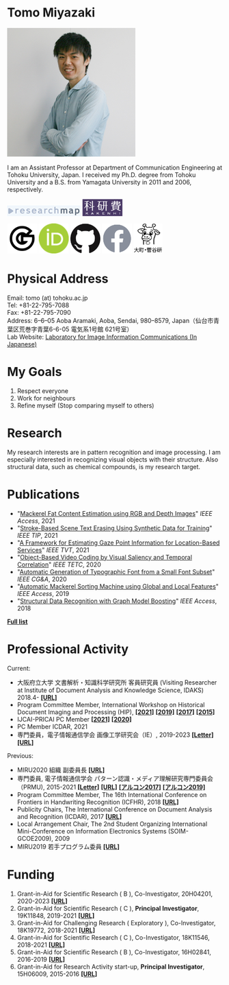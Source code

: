 # **Tomo Miyazaki**

<img src="./imgs/miyazaki.jpg" width=300 height=300 alt="Tomo Miyazaki">

I am an Assistant Professor at Department of Communication Engineering at Tohoku University, Japan. I received my Ph.D. degree from Tohoku University and a B.S. from Yamagata University in 2011 and 2006, respectively.

<a href="https://researchmap.jp/tomo_miyazaki"><img src="./imgs/researchmap.gif"></a>
<a href="https://nrid.nii.ac.jp/nrid/1000010755101/"><img src="./imgs/whiteKAKENHIlogoS_jp.jpg" height=40></a>

<a href="https://scholar.google.co.jp/citations?user=Utjz8l8AAAAJ&hl=ja"><img src="./imgs/google_96px.png" height=70></a>
<a href="https://orcid.org/0000-0001-5205-0542"><img src="./imgs/ORCIDiD_icon64x64.png" height=70></a>
<a href="https://github.com/tomomiyazaki"><img src="./imgs/GitHub-Mark-120px-plus.png" height=70></a>
<a href="https://www.facebook.com/tomo.miyazaki.16"><img src="./imgs/f_logo_RGB-Grey_58.png" height=70></a>
<a href="http://www.iic.ecei.tohoku.ac.jp/index.html"><img src="./imgs/iiclab-dark.png" height=70></a>


# Physical Address
Email: tomo (at) tohoku.ac.jp  
Tel: +81-22-795-7088  
Fax: +81-22-795-7090  
Address: 6–6–05 Aoba Aramaki, Aoba, Sendai, 980–8579, Japan（仙台市青葉区荒巻字青葉6-6-05 電気系1号館 621号室）  
Lab Website: [Laboratory for Image Information Communications (In Japanese)](http://www.iic.ecei.tohoku.ac.jp/index.html)



# My Goals
1. Respect everyone
1. Work for neighbours
1. Refine myself (Stop comparing myself to others)


# Research
My research interests are in pattern recognition and image processing.
I am especially interested in recognizing visual objects with their structure.
Also structural data, such as chemical compounds, is my research target.


# Publications
- "[Mackerel Fat Content Estimation using RGB and Depth Images](https://doi.org/10.1109/ACCESS.2021.3134260)"  *IEEE Access*, 2021
- "[Stroke-Based Scene Text Erasing Using Synthetic Data for Training](https://doi.org/10.1109/TIP.2021.3125260)"  *IEEE TIP*, 2021
- "[A Framework for Estimating Gaze Point Information for Location-Based Services](https://doi.org/10.1109/TVT.2021.3101932)" *IEEE TVT*, 2021
- "[Object-Based Video Coding by Visual Saliency and Temporal Correlation](https://doi.org/10.1109/TETC.2017.2695640)"  *IEEE TETC*, 2020
- "[Automatic Generation of Typographic Font from a Small Font Subset](https://doi.org/10.1109/MCG.2019.2931431)" *IEEE CG&A*, 2020
- "[Automatic Mackerel Sorting Machine using Global and Local Features](https://doi.org/10.1109/ACCESS.2019.2917554)" *IEEE Access*, 2019
- "[Structural Data Recognition with Graph Model Boosting](https://doi.org/10.1109/ACCESS.2018.2876860)"  *IEEE Access*, 2018

[**Full list**](./publications.html)



# Professional Activity
Current:
- 大阪府立大学 文書解析・知識科学研究所 客員研究員 (Visiting Researcher at Institute of Document Analysis and Knowledge Science, IDAKS) 2018.4- [**[URL]**](https://www.osakafu-u.ac.jp/academics/orp/21c/idaks/)
- Program Committee Member, International Workshop on Historical Document Imaging and Processing (HIP),
[**[2021]**](https://blog.sbb.berlin/hip2021/#people)
[**[2019]**](https://www.primaresearch.org/hip2019/people)
[**[2017]**](http://events.unifr.ch/hip2017/people/)
[**[2015]**](http://hip2015.irisa.fr/people/)
- IJCAI-PRICAI PC Member [**[2021]**](https://ijcai-21.org/program-committee-members/) [**[2020]**](https://ijcai20.org/pc_members/)
- PC Member ICDAR, 2021
- 専門委員，電子情報通信学会 画像工学研究会（IE）, 2019-2023
[**[Letter]**](./imgs/Letter_IE.pdf)
[**[URL]**](https://www.ieice.org/iss/ie/jpn/)

Previous:
- MIRU2020 組織 副委員長 [**[URL]**](https://sites.google.com/view/miru2020/%E3%83%9B%E3%83%BC%E3%83%A0/%E5%A7%94%E5%93%A1?authuser=0)
- 専門委員, 電子情報通信学会 パターン認識・メディア理解研究専門委員会（PRMU), 2015-2021
[**[Letter]**](./imgs/Letter_PRMU.pdf)
[**[URL]**](http://www.ieice.org/iss/prmu/jpn/yakuin.html)
[**[アルコン2017]**](https://sites.google.com/view/alcon2017prmu/)
[**[アルコン2019]**](https://sites.google.com/view/alcon2019)
- Program Committee Member, The 16th International Conference on
Frontiers in Handwriting Recognition (ICFHR), 2018 [**[URL]**](http://icfhr2018.org/organization.html)
- Publicity Chairs, The International Conference on Document Analysis and Recognition (ICDAR), 2017 [**[URL]**](http://u-pat.org/ICDAR2017/info_people.php)
- Local Arrangement Chair, The 2nd Student Organizing International Mini-Conference on Information Electronics
Systems (SOIM-GCOE2009), 2009
- MIRU2019 若手プログラム委員 [**[URL]**](http://cvim.ipsj.or.jp/MIRU2019/index.php?id=wakate-committee)


<!--
# Review Experience (newest first)
1. ICFHR2020
1. MIRU2020
1. IEEE Access
1. IJCAI-PRICAI2020
1. IEICE Transactions on Information and Systems
1. IEEE Transactions on Circuits and Systems for Video Technology (TCSVT)
1. IEEE Transaction on Image Processing (TIP)
1. International Journal on Document Analysis and Recognition (IJDAR)
1. Meeting on Image Recognition and Understanding (MIRU)
1. Journal of Circuits, Systems, and Computers
1. The International Conference on Frontiers in Handwriting Recognition
(ICFHR)
1. The International Workshop on Document Analysis System (DAS)
1. The Asian Conference on Pattern Recognition (ACPR)
-->

# Funding
1. Grant-in-Aid for Scientific Research ( B ), Co-Investigator, 20H04201, 2020-2023 [**[URL]**](https://kaken.nii.ac.jp/en/grant/KAKENHI-PROJECT-20H04201/)
1. Grant-in-Aid for Scientific Research ( C ), **Principal Investigator**, 19K11848, 2019-2021 [**[URL]**](https://kaken.nii.ac.jp/en/grant/KAKENHI-PROJECT-19K11848/)
1. Grant-in-Aid for Challenging Research ( Exploratory ), Co-Investigator, 18K19772, 2018-2021 [**[URL]**](https://kaken.nii.ac.jp/en/grant/KAKENHI-PROJECT-18K19772/)
1. Grant-in-Aid for Scientific Research ( C ), Co-Investigator, 18K11546, 2018-2021 [**[URL]**](https://kaken.nii.ac.jp/en/grant/KAKENHI-PROJECT-18K11546/)
1. Grant-in-Aid for Scientific Research ( B ), Co-Investigator, 16H02841, 2016-2019 [**[URL]**](https://kaken.nii.ac.jp/en/grant/KAKENHI-PROJECT-16H02841/)
1. Grant-in-Aid for Research Activity start-up, **Principal Investigator**, 15H06009, 2015-2016 [**[URL]**](https://kaken.nii.ac.jp/en/grant/KAKENHI-PROJECT-15H06009/)




<!--
1. 独立行政法人日本学術振興会, 科研費, 挑戦的研究()萌芽), 課題番号18K19772, 2018-
1. 独立行政法人日本学術振興会, 科研費, 基盤(B), 研究分担者, 課題番号16H02841, 2016-
1. 独立行政法人日本学術振興会, 科研費, 研究活動スタート支援, 研究代表者, 課題番号15H06009, 2015-2016
-->

<!--
# Reference
* [Grauman](http://www.cs.utexas.edu/~grauman/)
* [Greg](http://www.cs.sfu.ca/~mori/)
* [Alex burg](http://acberg.com/)
-->
